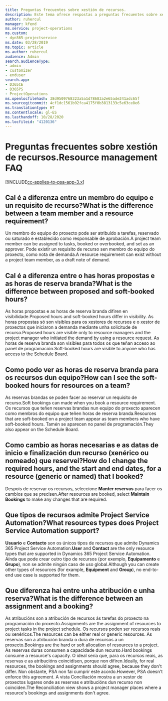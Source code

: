 ```yaml
---
title: Preguntas frecuentes sobre xestión de recursos.
description: Este tema ofrece respostas a preguntas frecuentes sobre xestión de recursos.
author: ruhercul
manager: kfend
ms.service: project-operations
ms.custom:
- dyn365-projectservice
ms.date: 03/28/2019
ms.topic: article
ms.author: ruhercul
audience: Admin
search.audienceType:
- admin
- customizer
- enduser
search.app:
- D365CE
- D365PS
- ProjectOperations
ms.openlocfilehash: 38d9509768323a5a1d78683a2e65ade241adc65f
ms.sourcegitcommit: 4cf1dc1561b92fca4175f0b3813133c5e63ce8e6
ms.translationtype: HT
ms.contentlocale: gl-ES
ms.lasthandoff: 10/28/2020
ms.locfileid: "4120136"
---
```

# <a name="resource-management-faq"></a><span data-ttu-id="741e4-103">Preguntas frecuentes sobre xestión de recursos.</span><span class="sxs-lookup"><span data-stu-id="741e4-103">Resource management FAQ</span></span>

[!INCLUDE[cc-applies-to-psa-app-3.x](../includes/cc-applies-to-psa-app-3x.md)]

## <a name="what-is-the-difference-between-a-team-member-and-a-resource-requirement"></a><span data-ttu-id="741e4-104">Cal é a diferenza entre un membro do equipo e un requisito de recurso?</span><span class="sxs-lookup"><span data-stu-id="741e4-104">What is the difference between a team member and a resource requirement?</span></span>

<span data-ttu-id="741e4-105">Un membro do equipo do proxecto pode ser atribuído a tarefas, reservado ou saturado e establecido como responsable de aprobación.</span><span class="sxs-lookup"><span data-stu-id="741e4-105">A project team member can be assigned to tasks, booked or overbooked, and set as an approver.</span></span> <span data-ttu-id="741e4-106">Pode existir un requisito de recurso sen membro do equipo do proxecto, como nota de demanda.</span><span class="sxs-lookup"><span data-stu-id="741e4-106">A resource requirement can exist without a project team member, as a draft note of demand.</span></span> 

## <a name="what-is-the-difference-between-proposed-and-soft-booked-hours"></a><span data-ttu-id="741e4-107">Cal é a diferenza entre o has horas propostas e as horas de reserva branda?</span><span class="sxs-lookup"><span data-stu-id="741e4-107">What is the difference between proposed and soft-booked hours?</span></span>

<span data-ttu-id="741e4-108">As horas propostas e as horas de reserva branda difiren en visibilidade.</span><span class="sxs-lookup"><span data-stu-id="741e4-108">Proposed hours and soft-booked hours differ in visibility.</span></span> <span data-ttu-id="741e4-109">As horas propostas só son visibles para os xestores de recursos e o xestor de proxectos que iniciaron a demanda mediante unha solicitude de recurso.</span><span class="sxs-lookup"><span data-stu-id="741e4-109">Proposed hours are visible only to resource managers and the project manager who initiated the demand by using a resource request.</span></span> <span data-ttu-id="741e4-110">As horas de reserva branda son visibles para todos os que teñan acceso ao panel de programación.</span><span class="sxs-lookup"><span data-stu-id="741e4-110">Soft-booked hours are visible to anyone who has access to the Schedule Board.</span></span>

## <a name="how-can-i-see-the-soft-booked-hours-for-resources-on-a-team"></a><span data-ttu-id="741e4-111">Como podo ver as horas de reserva branda para os recursos dun equipo?</span><span class="sxs-lookup"><span data-stu-id="741e4-111">How can I see the soft-booked hours for resources on a team?</span></span>

<span data-ttu-id="741e4-112">As reservas brandas se poden facer ao reservar un requisito de recurso.</span><span class="sxs-lookup"><span data-stu-id="741e4-112">Soft bookings can made when you book a resource requirement.</span></span> <span data-ttu-id="741e4-113">Os recursos que teñen reservas brandas nun equipo do proxecto aparecen como membros do equipo que teñen horas de reserva branda.</span><span class="sxs-lookup"><span data-stu-id="741e4-113">Resources that are soft-booked on a project team appear as team members who have soft-booked hours.</span></span> <span data-ttu-id="741e4-114">Tamén se aparecen no panel de programación.</span><span class="sxs-lookup"><span data-stu-id="741e4-114">They also appear on the Schedule Board.</span></span>

## <a name="how-do-i-change-the-required-hours-and-the-start-and-end-dates-for-a-resource-generic-or-named-that-i-booked"></a><span data-ttu-id="741e4-115">Como cambio as horas necesarias e as datas de inicio e finalización dun recurso (xenérico ou nomeado) que reservei?</span><span class="sxs-lookup"><span data-stu-id="741e4-115">How do I change the required hours, and the start and end dates, for a resource (generic or named) that I booked?</span></span>

<span data-ttu-id="741e4-116">Despois de reservar os recursos, seleccione **Manter reservas** para facer os cambios que se precisen.</span><span class="sxs-lookup"><span data-stu-id="741e4-116">After resources are booked, select **Maintain Bookings** to make any changes that are required.</span></span>

## <a name="what-resources-types-does-project-service-automation-support"></a><span data-ttu-id="741e4-117">Que tipos de recursos admite Project Service Automation?</span><span class="sxs-lookup"><span data-stu-id="741e4-117">What resources types does Project Service Automation support?</span></span>

<span data-ttu-id="741e4-118">**Usuario** e **Contacto** son os únicos tipos de recursos que admite Dynamics 365 Project Service Automation.</span><span class="sxs-lookup"><span data-stu-id="741e4-118">**User** and **Contact** are the only resource types that are supported in Dynamics 365 Project Service Automation.</span></span> <span data-ttu-id="741e4-119">Aínda que pode crear outro tipo de recursos (por exemplo, **Equipamento** e **Grupo**), non se admite ningún caso de uso global.</span><span class="sxs-lookup"><span data-stu-id="741e4-119">Although you can create other types of resources (for example, **Equipment** and **Group**), no end-to-end use case is supported for them.</span></span>

## <a name="what-is-the-difference-between-an-assignment-and-a-booking"></a><span data-ttu-id="741e4-120">Que diferenza hai entre unha atribución e unha reserva?</span><span class="sxs-lookup"><span data-stu-id="741e4-120">What is the difference between an assignment and a booking?</span></span>

<span data-ttu-id="741e4-121">As atribucións son a atribución de recursos ás tarefas do proxecto na programación do proxecto.</span><span class="sxs-lookup"><span data-stu-id="741e4-121">Assignments are the assignment of resources to project tasks in the project schedule.</span></span> <span data-ttu-id="741e4-122">Os recursos poden ser recursos reais ou xenéricos.</span><span class="sxs-lookup"><span data-stu-id="741e4-122">The resources can be either real or generic resources.</span></span> <span data-ttu-id="741e4-123">As reservas son a atribución branda o dura de recursos a un proxecto.</span><span class="sxs-lookup"><span data-stu-id="741e4-123">Bookings are the hard or soft allocation of resources to a project.</span></span> <span data-ttu-id="741e4-124">As reservas duras consumen a capacidade dun recurso.</span><span class="sxs-lookup"><span data-stu-id="741e4-124">Hard bookings consume a resource's capacity.</span></span> <span data-ttu-id="741e4-125">O ideal sería que, para os recursos reais, as reservas e as atribucións coincidisen, porque non difiren.</span><span class="sxs-lookup"><span data-stu-id="741e4-125">Ideally, for real resources, the bookings and assignments should agree, because they don't differ.</span></span> <span data-ttu-id="741e4-126">Non obstante, PSA non fai cumprir este acordo.</span><span class="sxs-lookup"><span data-stu-id="741e4-126">However, PSA doesn't enforce this agreement.</span></span> <span data-ttu-id="741e4-127">A vista Conciliación mostra a un xestor de proxectos lugares onde as reservas e atribucións dun recurso non coinciden.</span><span class="sxs-lookup"><span data-stu-id="741e4-127">The Reconciliation view shows a project manager places where a resource's bookings and assignments don't agree.</span></span>
